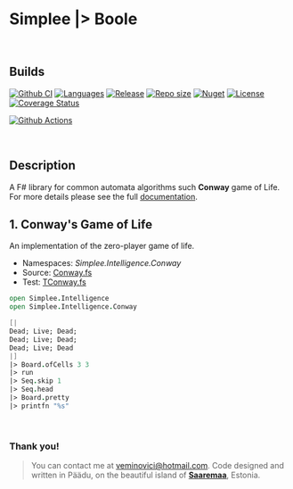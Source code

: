 # Simplee |> Boole

<br />

## Builds
[![Github CI](https://github.com/veminovici/boole/workflows/CINet/badge.svg)](https://github.com/veminovici/boole/actions)
[![Languages](https://img.shields.io/github/languages/top/veminovici/boole?color=%23b845fc)](https://github.com/veminovici/boole)
[![Release](https://img.shields.io/github/v/release/veminovici/boole?include_prereleases)](https://github.com/veminovici/boole/releases)
[![Repo size](https://img.shields.io/github/repo-size/veminovici/boole)](https://github.com/veminovici/boole)
[![Nuget](https://buildstats.info/nuget/Simplee.Boole?includePreReleases=true)](https://www.nuget.org/packages/Simplee.Boole/)
[![License](https://img.shields.io/github/license/veminovici/boole)](https://opensource.org/licenses/Apache-2.0)
[![Coverage Status](https://coveralls.io/repos/github/veminovici/boole/badge.svg?branch=main&bust=1)](https://coveralls.io/github/veminovici/boole)

[![Github Actions](https://buildstats.info/github/chart/veminovici/boole)](https://github.com/veminovici/boole)

<br />

## Description
A F# library for common automata algorithms such **Conway** game of Life.
For more details please see the full [documentation](https://veminovici.github.io/boole/).

## 1. Conway's Game of Life
An implementation of the zero-player game of life. 

- Namespaces: *Simplee.Intelligence.Conway*
- Source: [Conway.fs](https://github.com/veminovici/boole/blob/main/src/Boole/Conway.fs)
- Test: [TConway.fs](https://github.com/veminovici/boole/blob/main/tests/XUno/TConway.fs)

```fsharp
open Simplee.Intelligence
open Simplee.Intelligence.Conway

[| 
Dead; Live; Dead; 
Dead; Live; Dead; 
Dead; Live; Dead
|]
|> Board.ofCells 3 3
|> run
|> Seq.skip 1
|> Seq.head
|> Board.pretty
|> printfn "%s"
```

<br />

### Thank you!

> You can contact me at veminovici@hotmail.com. Code designed and written in Päädu, on the beautiful island of [**Saaremaa**](https://goo.gl/maps/DmB9ewY2R3sPGFnTA), Estonia.